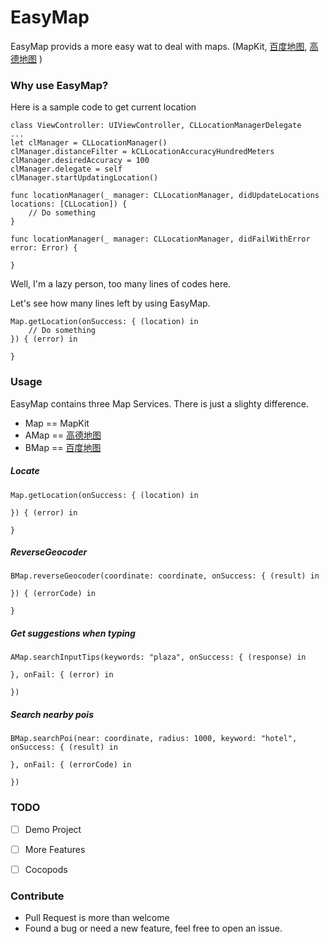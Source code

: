 # EasyMap
EasyMap provids a more easy wat to deal with maps. (MapKit, [百度地图](http://lbsyun.baidu.com/), [高德地图](http://lbs.amap.com/) )

### Why use EasyMap?

Here is a sample code to get current location

```sw
class ViewController: UIViewController, CLLocationManagerDelegate 
...
let clManager = CLLocationManager()
clManager.distanceFilter = kCLLocationAccuracyHundredMeters
clManager.desiredAccuracy = 100
clManager.delegate = self
clManager.startUpdatingLocation()

func locationManager(_ manager: CLLocationManager, didUpdateLocations locations: [CLLocation]) {
    // Do something
}
    
func locationManager(_ manager: CLLocationManager, didFailWithError error: Error) {
    
}
```

Well, I'm a lazy person, too many lines of codes here.

Let's see how many lines left by using EasyMap.

```sw
Map.getLocation(onSuccess: { (location) in
    // Do something
}) { (error) in
    
}
```

### Usage

EasyMap contains three Map Services. There is just a slighty difference.

- Map == MapKit
- AMap == [高德地图](http://lbs.amap.com/)
- BMap == [百度地图](http://lbsyun.baidu.com/)

##### Locate

```sw
Map.getLocation(onSuccess: { (location) in
            
}) { (error) in
            
}
```

##### ReverseGeocoder

```sw
BMap.reverseGeocoder(coordinate: coordinate, onSuccess: { (result) in
    
}) { (errorCode) in
    
}
```

##### Get suggestions when typing

```sw
AMap.searchInputTips(keywords: "plaza", onSuccess: { (response) in
    
}, onFail: { (error) in
    
})
```

##### Search nearby pois

```sw
BMap.searchPoi(near: coordinate, radius: 1000, keyword: "hotel", onSuccess: { (result) in
    
}, onFail: { (errorCode) in
    
})
```

### TODO

- [ ] Demo Project
- [ ] More Features


- [ ] Cocopods

### Contribute

- Pull Request is more than welcome
- Found a bug or need a new feature, feel free to open an issue.
